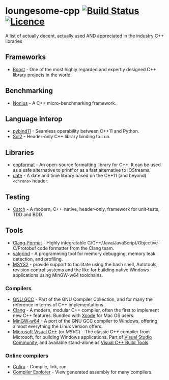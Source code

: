 # loungesome-cpp [![Build Status](https://travis-ci.org/LoungeCPP/loungesome-cpp.svg?branch=master)](https://travis-ci.org/LoungeCPP/loungesome-cpp)&nbsp;[![Licence](https://img.shields.io/badge/license-CC0-blue.svg?style=flat)](LICENSE)
A list of actually decent, actually used AND appreciated in the industry C++ libraries

## Frameworks
* [Boost](http://www.boost.org/) - One of the most highly regarded and expertly designed C++ library projects in the world.

## Benchmarking
* [Nonius](https://nonius.io/) - A C++ micro-benchmarking framework.

## Language interop
* [pybind11](https://github.com/pybind/pybind11) - Seamless operability between C++11 and Python.
* [Sol2](https://github.com/ThePhD/sol2) - Header-only C++ library binding to Lua.

## Libraries
* [cppformat](https://cppformat.github.io/latest/index.html) - An open-source formatting library for C++. It can be used as a safe alternative to printf or as a fast alternative to IOStreams.
* [date](https://github.com/HowardHinnant/date) - A date and time library based on the C++11 (and beyond) `<chrono>` header.

## Testing
* [Catch](https://github.com/philsquared/Catch) - A modern, C++-native, header-only, framework for unit-tests, TDD and BDD.

## Tools
* [Clang-Format](http://clang.llvm.org/docs/ClangFormat.html) - Highly integratable C/C++/Java/JavaScript/Objective-C/Protobuf code formatter from the Clang team.
* [valgrind](http://valgrind.org/) - A programming tool for memory debugging, memory leak detection, and profiling.
* [MSYS2](https://msys2.github.io/) - provide support to facilitate using the bash shell, Autotools, revision control systems and the like for building native Windows applications using MinGW-w64 toolchains.

### Compilers
* [GNU GCC](https://gcc.gnu.org) - Part of the GNU Compiler Collection, and for many the reference in terms of C++ implementations.
* [Clang](http://clang.llvm.org/) - A modern, modular C++ compiler, often the first to implement new C++ features. Bundled with [Xcode](https://developer.apple.com/xcode/) for Mac OS users.
* [MinGW-w64](http://mingw-w64.org/doku.php) - A port of the GNU GCC compiler to Windows, offering almost everything the Linux version offers.
* [Microsoft Visual C++](https://en.wikipedia.org/wiki/Visual_C%2B%2B) (or *MSVC*) - The classic C++ compiler from Microsoft, for building Windows applications. Part of [Visual Studio Community](https://www.visualstudio.com/en-us/products/visual-studio-community-vs.aspx), and available stand-alone as [Visual C++ Build Tools](http://blogs.msdn.com/b/vcblog/archive/2015/11/02/announcing-visual-c-build-tools-2015-standalone-c-tools-for-build-environments.aspx).

### Online compilers
* [Coliru](http://coliru.stacked-crooked.com/) - Compile, link, run.
* [Compiler Explorer](https://gcc.godbolt.org/) - View generated assembly for many compilers.
